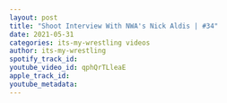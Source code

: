 ```yaml
---
layout: post
title: "Shoot Interview With NWA's Nick Aldis | #34"
date: 2021-05-31
categories: its-my-wrestling videos
author: its-my-wrestling
spotify_track_id: 
youtube_video_id: qphQrTLleaE
apple_track_id: 
youtube_metadata: 
---
```

